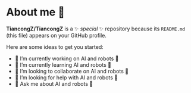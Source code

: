 # About me 👋


**TiancongZ/TiancongZ** is a ✨ _special_ ✨ repository because its `README.md` (this file) appears on your GitHub profile.

Here are some ideas to get you started:

- 🔭 I’m currently working on AI and robots 🤖
- 🌱 I’m currently learning AI and robots 🤖
- 👯 I’m looking to collaborate on AI and robots 🤖
- 🤔 I’m looking for help with AI and robots 🤖
- 💬 Ask me about AI and robots 🤖


